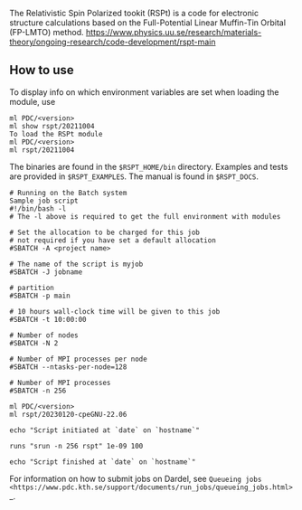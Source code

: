 The Relativistic Spin Polarized tookit (RSPt) is a code for electronic structure calculations based on the Full-Potential Linear Muffin-Tin Orbital (FP-LMTO) method.
https://www.physics.uu.se/research/materials-theory/ongoing-research/code-development/rspt-main

## How to use

To display info on which environment variables are set when loading the module, use
```
ml PDC/<version>
ml show rspt/20211004
To load the RSPt module
ml PDC/<version>
ml rspt/20211004
```
The binaries are found in the ``$RSPT_HOME/bin`` directory.
Examples and tests are provided in ``$RSPT_EXAMPLES``.
The manual is found in ``$RSPT_DOCS``.
```
# Running on the Batch system
Sample job script
#!/bin/bash -l
# The -l above is required to get the full environment with modules

# Set the allocation to be charged for this job
# not required if you have set a default allocation
#SBATCH -A <project name>

# The name of the script is myjob
#SBATCH -J jobname

# partition
#SBATCH -p main

# 10 hours wall-clock time will be given to this job
#SBATCH -t 10:00:00

# Number of nodes
#SBATCH -N 2

# Number of MPI processes per node
#SBATCH --ntasks-per-node=128

# Number of MPI processes
#SBATCH -n 256

ml PDC/<version>
ml rspt/20230120-cpeGNU-22.06

echo "Script initiated at `date` on `hostname`"

runs "srun -n 256 rspt" 1e-09 100

echo "Script finished at `date` on `hostname`"
```

For information on how to submit jobs on Dardel, see `Queueing jobs <https://www.pdc.kth.se/support/documents/run_jobs/queueing_jobs.html>`_.
